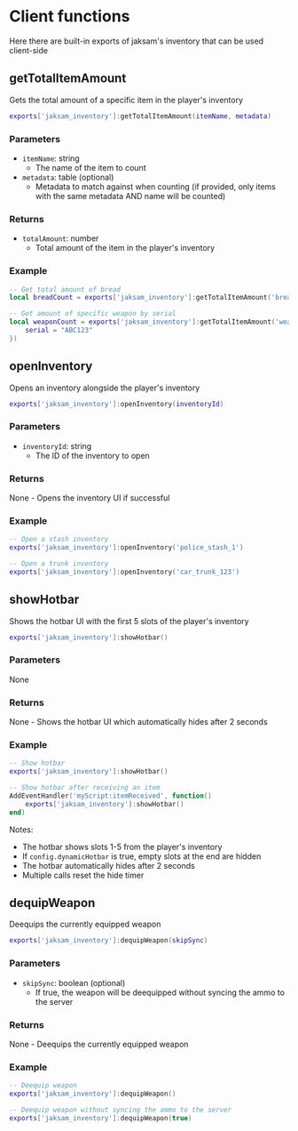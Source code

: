 # Client functions
Here there are built-in exports of jaksam's inventory that can be used client-side

## getTotalItemAmount
Gets the total amount of a specific item in the player's inventory

```lua
exports['jaksam_inventory']:getTotalItemAmount(itemName, metadata)
```

### Parameters

- `itemName`: string
  - The name of the item to count
- `metadata`: table (optional)
  - Metadata to match against when counting (if provided, only items with the same metadata AND name will be counted)

### Returns

- `totalAmount`: number
  - Total amount of the item in the player's inventory

### Example

```lua
-- Get total amount of bread
local breadCount = exports['jaksam_inventory']:getTotalItemAmount('bread')

-- Get amount of specific weapon by serial
local weaponCount = exports['jaksam_inventory']:getTotalItemAmount('weapon_pistol', {
    serial = "ABC123"
})
```

## openInventory
Opens an inventory alongside the player's inventory

```lua
exports['jaksam_inventory']:openInventory(inventoryId)
```

### Parameters

- `inventoryId`: string
  - The ID of the inventory to open

### Returns
None - Opens the inventory UI if successful

### Example

```lua
-- Open a stash inventory
exports['jaksam_inventory']:openInventory('police_stash_1')

-- Open a trunk inventory
exports['jaksam_inventory']:openInventory('car_trunk_123')
```

## showHotbar
Shows the hotbar UI with the first 5 slots of the player's inventory

```lua
exports['jaksam_inventory']:showHotbar()
```

### Parameters
None

### Returns
None - Shows the hotbar UI which automatically hides after 2 seconds

### Example

```lua
-- Show hotbar
exports['jaksam_inventory']:showHotbar()

-- Show hotbar after receiving an item
AddEventHandler('myScript:itemReceived', function()
    exports['jaksam_inventory']:showHotbar()
end)
```

Notes:
- The hotbar shows slots 1-5 from the player's inventory
- If `config.dynamicHotbar` is true, empty slots at the end are hidden
- The hotbar automatically hides after 2 seconds
- Multiple calls reset the hide timer

## dequipWeapon
Deequips the currently equipped weapon

```lua
exports['jaksam_inventory']:dequipWeapon(skipSync)
```

### Parameters
- `skipSync`: boolean (optional)
  - If true, the weapon will be deequipped without syncing the ammo to the server

### Returns
None - Deequips the currently equipped weapon

### Example

```lua
-- Deequip weapon
exports['jaksam_inventory']:dequipWeapon()

-- Deequip weapon without syncing the ammo to the server
exports['jaksam_inventory']:dequipWeapon(true)
```